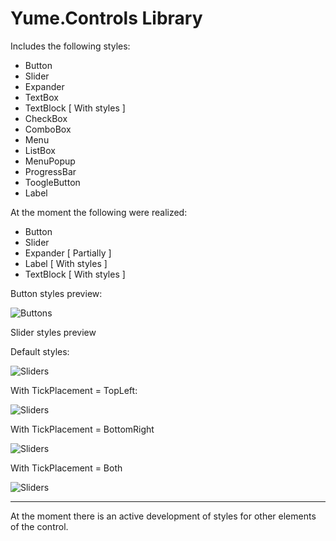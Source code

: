 # Yume.Controls Library

Includes the following styles:
* Button
* Slider
* Expander
* TextBox
* TextBlock [ With styles ]
* CheckBox
* ComboBox
* Menu
* ListBox
* MenuPopup
* ProgressBar
* ToogleButton
* Label

At the moment the following were realized:
* Button
* Slider
* Expander [ Partially ]
* Label [ With styles ]
* TextBlock [ With styles ]

Button styles preview:

![Buttons](http://dl4.joxi.net/drive/2017/04/10/0002/2330/141594/94/872f905025.png)

Slider styles preview

Default styles:

![Sliders](https://dl3.joxi.net/drive/2017/04/11/0002/2330/141594/94/f86730d359.png)

With TickPlacement = TopLeft:

![Sliders](https://dl4.joxi.net/drive/2017/04/11/0002/2330/141594/94/bdb40111cb.png)

With TickPlacement = BottomRight

![Sliders](https://dl3.joxi.net/drive/2017/04/11/0002/2330/141594/94/c68aca58b7.png)

With TickPlacement = Both

![Sliders](https://dl3.joxi.net/drive/2017/04/11/0002/2330/141594/94/82c7fd7526.png)

***

At the moment there is an active development of styles for other elements of the control.

